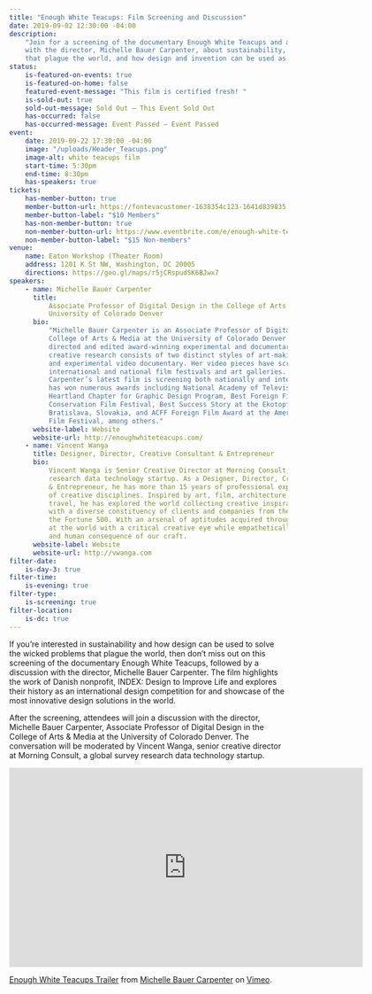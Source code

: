 ```yaml
---
title: "Enough White Teacups: Film Screening and Discussion"
date: 2019-09-02 12:30:00 -04:00
description:
    "Join for a screening of the documentary Enough White Teacups and a conversation
    with the director, Michelle Bauer Carpenter, about sustainability, the wicked problems
    that plague the world, and how design and invention can be used as an antidote. "
status:
    is-featured-on-events: true
    is-featured-on-home: false
    featured-event-message: "This film is certified fresh! "
    is-sold-out: true
    sold-out-message: Sold Out — This Event Sold Out
    has-occurred: false
    has-occurred-message: Event Passed — Event Passed
event:
    date: 2019-09-22 17:30:00 -04:00
    image: "/uploads/Header_Teacups.png"
    image-alt: white teacups film
    start-time: 5:30pm
    end-time: 8:30pm
    has-speakers: true
tickets:
    has-member-button: true
    member-button-url: https://fontevacustomer-1638354c123-1641d839835.force.com/services/oauth2/authorize?client_id=3MVG9nthuDc9owbcOq7_07W.HriOQQPWTbMkrpOla.ajDQlTHf4_uby_mhwylcX.mJBU2O2SppTiZMS0J_HJd&response_type=code&redirect_uri=https://ikit.aiga.org/ikit_national_util/ikit-national-util-sso-redirect/&state=https%3A%2F%2Fdc.aiga.org%2Fevent%2Fdcdw-enough-white-teacups-film-screening-and-discussion%2F%3Fredirect_source%3Deventbrite_register
    member-button-label: "$10 Members"
    has-non-member-button: true
    non-member-button-url: https://www.eventbrite.com/e/enough-white-teacups-film-screening-and-discussion-tickets-71291154763
    non-member-button-label: "$15 Non-members"
venue:
    name: Eaton Workshop (Theater Room)
    address: 1201 K St NW, Washington, DC 20005
    directions: https://goo.gl/maps/r5jCRspudSK6BJwx7
speakers:
    - name: Michelle Bauer Carpenter
      title:
          Associate Professor of Digital Design in the College of Arts & Media at the
          University of Colorado Denver
      bio:
          "Michelle Bauer Carpenter is an Associate Professor of Digital Design in the
          College of Arts & Media at the University of Colorado Denver. Carpenter has produced,
          directed and edited award-winning experimental and documentary pieces. Carpenter’s
          creative research consists of two distinct styles of art-making: traditional narrative
          and experimental video documentary. Her video pieces have screened in numerous
          international and national film festivals and art galleries. Enough White Teacups
          Carpenter’s latest film is screening both nationally and internationally and it
          has won numerous awards including National Academy of Television Arts & Sciences
          Heartland Chapter for Graphic Design Program, Best Foreign Film Award at the American
          Conservation Film Festival, Best Success Story at the Ekotopfilm/Envirofilm in
          Bratislava, Slovakia, and ACFF Foreign Film Award at the American Conservation
          Film Festival, among others."
      website-label: Website
      website-url: http://enoughwhiteteacups.com/
    - name: Vincent Wanga
      title: Designer, Director, Creative Consultant & Entrepreneur
      bio:
          Vincent Wanga is Senior Creative Director at Morning Consult, a global survey
          research data technology startup. As a Designer, Director, Creative Consultant
          & Entrepreneur, he has more than 15 years of professional experience in a multitude
          of creative disciplines. Inspired by art, film, architecture, technology, and
          travel, he has explored the world collecting creative inspiration while collaborating
          with a diverse constituency of clients and companies from the newly-founded to
          the Fortune 500. With an arsenal of aptitudes acquired through the years, he looks
          at the world with a critical creative eye while empathetically analyzing the eloquence
          and human consequence of our craft.
      website-label: Website
      website-url: http://vwanga.com
filter-date:
    is-day-3: true
filter-time:
    is-evening: true
filter-type:
    is-screening: true
filter-location:
    is-dc: true
---
```


If you’re interested in sustainability and how design can be used to solve the wicked problems that plague the world, then don’t miss out on this screening of the documentary Enough White Teacups, followed by a discussion with the director, Michelle Bauer Carpenter. The film highlights the work of Danish nonprofit, INDEX: Design to Improve Life and explores their history as an international design competition for and showcase of the most innovative design solutions in the world.

After the screening, attendees will join a discussion with the director, Michelle Bauer Carpenter, Associate Professor of Digital Design in the College of Arts & Media at the University of Colorado Denver. The conversation will be moderated by Vincent Wanga, senior creative director at Morning Consult, a global survey research data technology startup.

<iframe src="https://player.vimeo.com/video/236947332" width="640" height="360" frameborder="0" allow="autoplay; fullscreen" allowfullscreen></iframe>
<p><a href="https://vimeo.com/236947332">Enough White Teacups Trailer</a> from <a href="https://vimeo.com/mbcarpenter">Michelle Bauer Carpenter</a> on <a href="https://vimeo.com">Vimeo</a>.</p>
